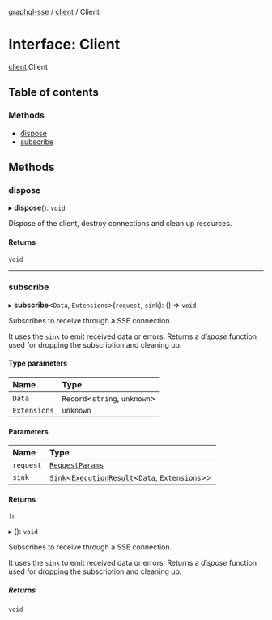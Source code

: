 [graphql-sse](../README.md) / [client](../modules/client.md) / Client

# Interface: Client

[client](../modules/client.md).Client

## Table of contents

### Methods

- [dispose](client.Client.md#dispose)
- [subscribe](client.Client.md#subscribe)

## Methods

### dispose

▸ **dispose**(): `void`

Dispose of the client, destroy connections and clean up resources.

#### Returns

`void`

___

### subscribe

▸ **subscribe**<`Data`, `Extensions`\>(`request`, `sink`): () => `void`

Subscribes to receive through a SSE connection.

It uses the `sink` to emit received data or errors. Returns a _dispose_
function used for dropping the subscription and cleaning up.

#### Type parameters

| Name | Type |
| :------ | :------ |
| `Data` | `Record`<`string`, `unknown`\> |
| `Extensions` | `unknown` |

#### Parameters

| Name | Type |
| :------ | :------ |
| `request` | [`RequestParams`](common.RequestParams.md) |
| `sink` | [`Sink`](common.Sink.md)<[`ExecutionResult`](common.ExecutionResult.md)<`Data`, `Extensions`\>\> |

#### Returns

`fn`

▸ (): `void`

Subscribes to receive through a SSE connection.

It uses the `sink` to emit received data or errors. Returns a _dispose_
function used for dropping the subscription and cleaning up.

##### Returns

`void`
